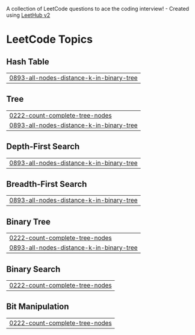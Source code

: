 A collection of LeetCode questions to ace the coding interview! - Created using [LeetHub v2](https://github.com/arunbhardwaj/LeetHub-2.0)
<!---LeetCode Topics Start-->
# LeetCode Topics
## Hash Table
|  |
| ------- |
| [0893-all-nodes-distance-k-in-binary-tree](https://github.com/ayu-shiirathore/Daily_DSA_Questions/tree/master/0893-all-nodes-distance-k-in-binary-tree) |
## Tree
|  |
| ------- |
| [0222-count-complete-tree-nodes](https://github.com/ayu-shiirathore/Daily_DSA_Questions/tree/master/0222-count-complete-tree-nodes) |
| [0893-all-nodes-distance-k-in-binary-tree](https://github.com/ayu-shiirathore/Daily_DSA_Questions/tree/master/0893-all-nodes-distance-k-in-binary-tree) |
## Depth-First Search
|  |
| ------- |
| [0893-all-nodes-distance-k-in-binary-tree](https://github.com/ayu-shiirathore/Daily_DSA_Questions/tree/master/0893-all-nodes-distance-k-in-binary-tree) |
## Breadth-First Search
|  |
| ------- |
| [0893-all-nodes-distance-k-in-binary-tree](https://github.com/ayu-shiirathore/Daily_DSA_Questions/tree/master/0893-all-nodes-distance-k-in-binary-tree) |
## Binary Tree
|  |
| ------- |
| [0222-count-complete-tree-nodes](https://github.com/ayu-shiirathore/Daily_DSA_Questions/tree/master/0222-count-complete-tree-nodes) |
| [0893-all-nodes-distance-k-in-binary-tree](https://github.com/ayu-shiirathore/Daily_DSA_Questions/tree/master/0893-all-nodes-distance-k-in-binary-tree) |
## Binary Search
|  |
| ------- |
| [0222-count-complete-tree-nodes](https://github.com/ayu-shiirathore/Daily_DSA_Questions/tree/master/0222-count-complete-tree-nodes) |
## Bit Manipulation
|  |
| ------- |
| [0222-count-complete-tree-nodes](https://github.com/ayu-shiirathore/Daily_DSA_Questions/tree/master/0222-count-complete-tree-nodes) |
<!---LeetCode Topics End-->